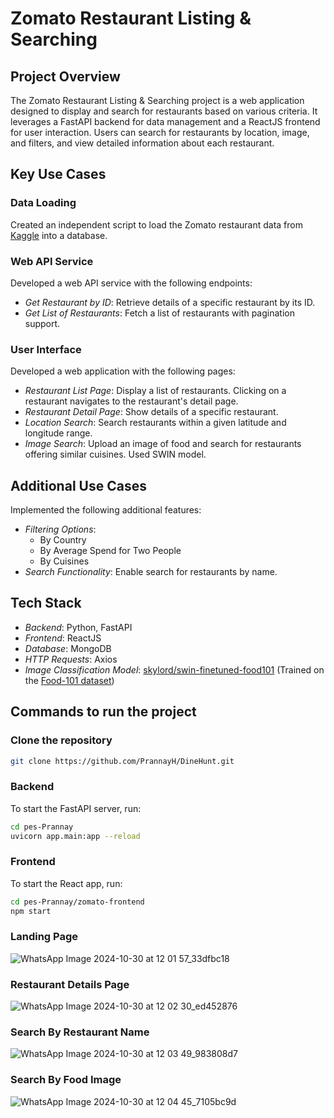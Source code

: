 # Zomato Restaurant Listing & Searching

## Project Overview

The Zomato Restaurant Listing & Searching project is a web application designed to display and search for restaurants based on various criteria. It leverages a FastAPI backend for data management and a ReactJS frontend for user interaction. Users can search for restaurants by location, image, and filters, and view detailed information about each restaurant.

## Key Use Cases

### Data Loading
Created an independent script to load the Zomato restaurant data from [Kaggle](https://www.kaggle.com/datasets/shrutimehta/zomato-restaurants-data) into a database.

### Web API Service
Developed a web API service with the following endpoints:
- *Get Restaurant by ID*: Retrieve details of a specific restaurant by its ID.
- *Get List of Restaurants*: Fetch a list of restaurants with pagination support.

### User Interface
Developed a web application with the following pages:
- *Restaurant List Page*: Display a list of restaurants. Clicking on a restaurant navigates to the restaurant's detail page.
- *Restaurant Detail Page*: Show details of a specific restaurant.
- *Location Search*: Search restaurants within a given latitude and longitude range.
- *Image Search*: Upload an image of food and search for restaurants offering similar cuisines. Used SWIN model.

## Additional Use Cases
Implemented the following additional features:
- *Filtering Options*:
  - By Country
  - By Average Spend for Two People
  - By Cuisines
- *Search Functionality*: Enable search for restaurants by name.

## Tech Stack
- *Backend*: Python, FastAPI
- *Frontend*: ReactJS
- *Database*: MongoDB
- *HTTP Requests*: Axios
- *Image Classification Model*: [skylord/swin-finetuned-food101](https://huggingface.co/skylord/swin-finetuned-food101) (Trained on the [Food-101 dataset](https://huggingface.co/datasets/ethz/food101))

## Commands to run the project
### Clone the repository
```bash
git clone https://github.com/PrannayH/DineHunt.git
```
### Backend
To start the FastAPI server, run:
```bash
cd pes-Prannay
uvicorn app.main:app --reload
```
### Frontend
To start the React app, run:
```bash
cd pes-Prannay/zomato-frontend
npm start
```
### Landing Page
![WhatsApp Image 2024-10-30 at 12 01 57_33dfbc18](https://github.com/user-attachments/assets/80714da8-406b-4634-8950-eaad1bdad2d6)

### Restaurant Details Page
![WhatsApp Image 2024-10-30 at 12 02 30_ed452876](https://github.com/user-attachments/assets/a80078eb-f8be-4f79-b756-f40c71acbc33)

### Search By Restaurant Name 
![WhatsApp Image 2024-10-30 at 12 03 49_983808d7](https://github.com/user-attachments/assets/023bc720-5b98-4843-8629-67a8207bf2c8)

### Search By Food Image
![WhatsApp Image 2024-10-30 at 12 04 45_7105bc9d](https://github.com/user-attachments/assets/5586056b-5928-4c1b-8a70-282ad8b0747b)




